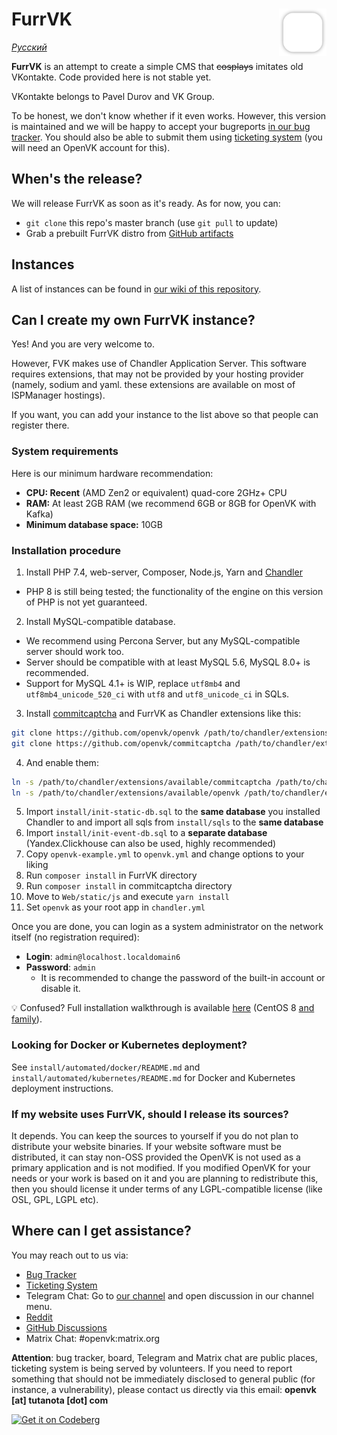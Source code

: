 # <img align="right" src="/Web/static/img/logo_shadow.png" alt="furrvk" title="furrvk" width="15%">FurrVK

_[Русский](README_RU.md)_

**FurrVK** is an attempt to create a simple CMS that ~~cosplays~~ imitates old VKontakte. Code provided here is not stable yet.

VKontakte belongs to Pavel Durov and VK Group.

To be honest, we don't know whether if it even works. However, this version is maintained and we will be happy to accept your bugreports [in our bug tracker](https://github.com/openvk/openvk/projects/1). You should also be able to submit them using [ticketing system](https://ovk.to/support?act=new) (you will need an OpenVK account for this).

## When's the release?

We will release FurrVK as soon as it's ready. As for now, you can:
* `git clone` this repo's master branch (use `git pull` to update)
* Grab a prebuilt FurrVK distro from [GitHub artifacts](https://nightly.link/openvk/archive/workflows/nightly/master/OpenVK%20Archive.zip)

## Instances

A list of instances can be found in [our wiki of this repository](https://github.com/openvk/openvk/wiki/Instances).

## Can I create my own FurrVK instance?

Yes! And you are very welcome to.

However, FVK makes use of Chandler Application Server. This software requires extensions, that may not be provided by your hosting provider (namely, sodium and yaml. these extensions are available on most of ISPManager hostings).

If you want, you can add your instance to the list above so that people can register there.

### System requirements

Here is our minimum hardware recommendation:

* **CPU: Recent** (AMD Zen2 or equivalent) quad-core 2GHz+ CPU
* **RAM:** At least 2GB RAM (we recommend 6GB or 8GB for OpenVK with Kafka)
* **Minimum database space:** 10GB

### Installation procedure

1. Install PHP 7.4, web-server, Composer, Node.js, Yarn and [Chandler](https://github.com/openvk/chandler)

* PHP 8 is still being tested; the functionality of the engine on this version of PHP is not yet guaranteed.

2. Install MySQL-compatible database.

* We recommend using Percona Server, but any MySQL-compatible server should work too.
* Server should be compatible with at least MySQL 5.6, MySQL 8.0+ is recommended.
* Support for MySQL 4.1+ is WIP, replace `utf8mb4` and `utf8mb4_unicode_520_ci` with `utf8` and `utf8_unicode_ci` in SQLs.

3. Install [commitcaptcha](https://github.com/openvk/commitcaptcha) and FurrVK as Chandler extensions like this:

```bash
git clone https://github.com/openvk/openvk /path/to/chandler/extensions/available/openvk
git clone https://github.com/openvk/commitcaptcha /path/to/chandler/extensions/available/commitcaptcha
```

4. And enable them:

```bash
ln -s /path/to/chandler/extensions/available/commitcaptcha /path/to/chandler/extensions/enabled/
ln -s /path/to/chandler/extensions/available/openvk /path/to/chandler/extensions/enabled/
```

5. Import `install/init-static-db.sql` to the **same database** you installed Chandler to and import all sqls from `install/sqls` to the **same database**
6. Import `install/init-event-db.sql` to a **separate database** (Yandex.Clickhouse can also be used, highly recommended)
7. Copy `openvk-example.yml` to `openvk.yml` and change options to your liking
8. Run `composer install` in FurrVK directory
9. Run `composer install` in commitcaptcha directory
10. Move to `Web/static/js` and execute `yarn install`
11. Set `openvk` as your root app in `chandler.yml`

Once you are done, you can login as a system administrator on the network itself (no registration required):

* **Login**: `admin@localhost.localdomain6`
* **Password**: `admin`
  * It is recommended to change the password of the built-in account or disable it.

💡 Confused? Full installation walkthrough is available [here](https://docs.ovk.to/openvk_engine/centos8_installation/) (CentOS 8 [and](https://almalinux.org/) [family](https://yum.oracle.com/oracle-linux-isos.html)).

### Looking for Docker or Kubernetes deployment?
See `install/automated/docker/README.md` and `install/automated/kubernetes/README.md` for Docker and Kubernetes deployment instructions.

### If my website uses FurrVK, should I release its sources?

It depends. You can keep the sources to yourself if you do not plan to distribute your website binaries. If your website software must be distributed, it can stay non-OSS provided the OpenVK is not used as a primary application and is not modified. If you modified OpenVK for your needs or your work is based on it and you are planning to redistribute this, then you should license it under terms of any LGPL-compatible license (like OSL, GPL, LGPL etc).

## Where can I get assistance?

You may reach out to us via:

* [Bug Tracker](https://github.com/openvk/openvk/projects/1)
* [Ticketing System](https://ovk.to/support?act=new)
* Telegram Chat: Go to [our channel](https://t.me/openvkenglish) and open discussion in our channel menu.
* [Reddit](https://www.reddit.com/r/openvk/)
* [GitHub Discussions](https://github.com/openvk/openvk/discussions)
* Matrix Chat: #openvk:matrix.org

**Attention**: bug tracker, board, Telegram and Matrix chat are public places, ticketing system is being served by volunteers. If you need to report something that should not be immediately disclosed to general public (for instance, a vulnerability), please contact us directly via this email: **openvk [at] tutanota [dot] com**

<a href="https://codeberg.org/OpenVK/openvk">
    <img alt="Get it on Codeberg" src="https://codeberg.org/Codeberg/GetItOnCodeberg/media/branch/main/get-it-on-blue-on-white.png" height="60">
</a>
